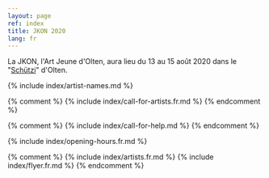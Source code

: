 ```yaml
---
layout: page
ref: index
title: JKON 2020
lang: fr
---
```


La JKON, l'Art Jeune d'Olten, aura lieu du 13 au 15 août 2020 dans le "[Schützi](https://schuetzi.ch/)" d'Olten. 

{% include index/artist-names.md %}

{% comment %}
{% include index/call-for-artists.fr.md %}
{% endcomment %}

{% comment %}
{% include index/call-for-help.md %}
{% endcomment %}

{% include index/opening-hours.fr.md %}

{% comment %}
{% include index/artists.fr.md %}
{% include index/flyer.fr.md %}
{% endcomment %}
